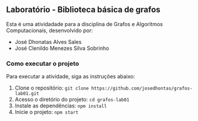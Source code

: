 ## Laboratório - Biblioteca básica de grafos

Esta é uma atividadade para a disciplina de Grafos e Algoritmos Computacionais, desenvolvido por: 
- José Dhonatas Alves Sales
- José Clenildo Menezes Silva Sobrinho

### Como executar o projeto

Para executar a atividade, siga as instruções abaixo:

1. Clone o repositório: `git clone https://github.com/josedhontas/grafos-lab01.git`
2. Acesso o diretório do projeto: `cd grafos-lab01`
3. Instale as dependências: `npm install`
4. Inicie o projeto: `npm start`
